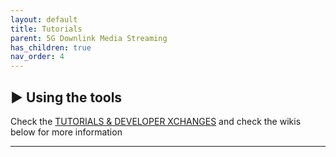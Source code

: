 ```yaml
---
layout: default
title: Tutorials
parent: 5G Downlink Media Streaming
has_children: true
nav_order: 4
---
```



## ▶️ Using the tools
Check the [TUTORIALS & DEVELOPER XCHANGES](https://www.5g-mag.com/tutorials) and check the wikis below for more information

***
